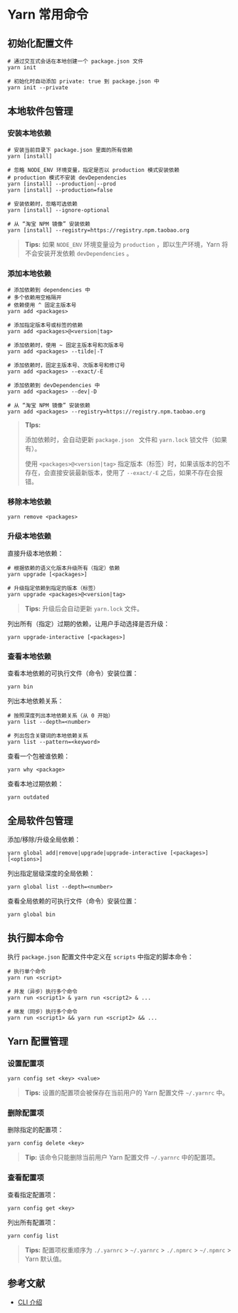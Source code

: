 # Yarn 常用命令

## 初始化配置文件

```shell
# 通过交互式会话在本地创建一个 package.json 文件
yarn init

# 初始化时自动添加 private: true 到 package.json 中
yarn init --private
```

## 本地软件包管理

### 安装本地依赖

```shell
# 安装当前目录下 package.json 里面的所有依赖
yarn [install]

# 忽略 NODE_ENV 环境变量，指定是否以 production 模式安装依赖
# production 模式不安装 devDependencies
yarn [install] --production|--prod
yarn [install] --production=false

# 安装依赖时，忽略可选依赖
yarn [install] --ignore-optional

# 从 “淘宝 NPM 镜像” 安装依赖
yarn [install] --registry=https://registry.npm.taobao.org
```

> **Tips:** 如果 `NODE_ENV` 环境变量设为 `production` ，即以生产环境，Yarn 将不会安装开发依赖 `devDependencies` 。

### 添加本地依赖

```shell
# 添加依赖到 dependencies 中
# 多个依赖用空格隔开
# 依赖使用 ^ 固定主版本号
yarn add <packages>

# 添加指定版本号或标签的依赖
yarn add <packages>@<version|tag>

# 添加依赖时，使用 ~ 固定主版本号和次版本号
yarn add <packages> --tilde|-T

# 添加依赖时，固定主版本号、次版本号和修订号
yarn add <packages> --exact/-E

# 添加依赖到 devDependencies 中
yarn add <packages> --dev|-D

# 从 “淘宝 NPM 镜像” 安装依赖
yarn add <packages> --registry=https://registry.npm.taobao.org
```

> **TIps:** 
>
> 添加依赖时，会自动更新 `package.json `  文件和 `yarn.lock` 锁文件（如果有）。
>
> 使用 `<packages>@<version|tag>` 指定版本（标签）时，如果该版本的包不存在，会直接安装最新版本，使用了 `--exact/-E` 之后，如果不存在会报错。

### 移除本地依赖

```shell
yarn remove <packages>
```

### 升级本地依赖

直接升级本地依赖：

```shell
# 根据依赖的语义化版本升级所有（指定）依赖
yarn upgrade [<packages>]

# 升级指定依赖到指定的版本（标签）
yarn upgrade <packages>@<version|tag>
```

> **Tips:** 升级后会自动更新 `yarn.lock` 文件。

列出所有（指定）过期的依赖，让用户手动选择是否升级：

```shell
yarn upgrade-interactive [<packages>]
```

### 查看本地依赖

查看本地依赖的可执行文件（命令）安装位置：

```shell
yarn bin
```

列出本地依赖关系：

```shell
# 按照深度列出本地依赖关系（从 0 开始）
yarn list --depth=<number>

# 列出包含关键词的本地依赖关系
yarn list --pattern=<keyword>
```

查看一个包被谁依赖：

```shell
yarn why <package>
```

查看本地过期依赖：

```shell
yarn outdated
```

## 全局软件包管理

添加/移除/升级全局依赖：

```shell
yarn global add|remove|upgrade|upgrade-interactive [<packages>] [<options>]
```

列出指定层级深度的全局依赖：

```shell
yarn global list --depth=<number>
```

查看全局依赖的可执行文件（命令）安装位置：

```shell
yarn global bin
```

## 执行脚本命令

执行 `package.json` 配置文件中定义在 `scripts` 中指定的脚本命令：

```shell
# 执行单个命令
yarn run <script>

# 并发（异步）执行多个命令
yarn run <script1> & yarn run <script2> & ...

# 继发（同步）执行多个命令
yarn run <script1> && yarn run <script2> && ...
```

## Yarn 配置管理

### 设置配置项

```shell
yarn config set <key> <value>
```

> **Tips:** 设置的配置项会被保存在当前用户的 Yarn 配置文件 `~/.yarnrc` 中。

### 删除配置项

删除指定的配置项：

```shell
yarn config delete <key>
```

> **Tip:** 该命令只能删除当前用户 Yarn 配置文件 `~/.yarnrc` 中的配置项。

### 查看配置项

查看指定配置项：

```shell
yarn config get <key>
```

列出所有配置项：

```shell
yarn config list
```

> **Tips:** 配置项权重顺序为 `./.yarnrc` > `~/.yarnrc` > `./.npmrc` > `~/.npmrc` > Yarn 默认值。

## 参考文献

*   [CLI 介绍](https://yarnpkg.com/zh-Hans/docs/cli/)

